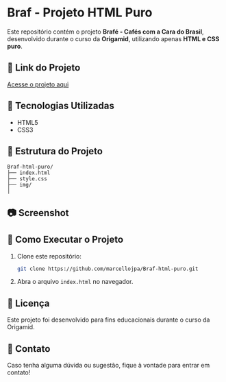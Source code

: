 # Braf - Projeto HTML Puro

Este repositório contém o projeto **Brafé - Cafés com a Cara do Brasil**, desenvolvido durante o curso da **Origamid**, utilizando apenas **HTML e CSS puro**.

## 🔗 Link do Projeto

[Acesse o projeto aqui](https://marcellojpa.github.io/Braf-html-puro/index.html)

## 📌 Tecnologias Utilizadas

- HTML5
- CSS3

## 📂 Estrutura do Projeto

```
Braf-html-puro/
├── index.html
├── style.css
├── img/
│  

```

## 📷 Screenshot



## 🚀 Como Executar o Projeto

1. Clone este repositório:
   ```bash
   git clone https://github.com/marcellojpa/Braf-html-puro.git
   ```
2. Abra o arquivo `index.html` no navegador.

## 📜 Licença

Este projeto foi desenvolvido para fins educacionais durante o curso da Origamid.

## 📝 Contato

Caso tenha alguma dúvida ou sugestão, fique à vontade para entrar em contato!



